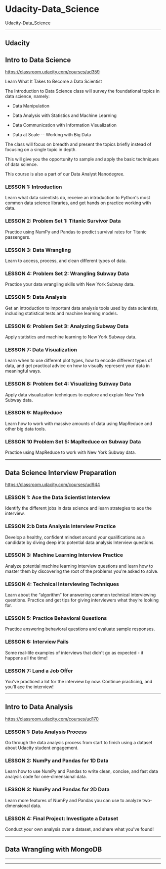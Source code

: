 # Udacity-Data_Science
Udacity-Data_Science


-------

## Udacity

## Intro to Data Science
https://classroom.udacity.com/courses/ud359

Learn What It Takes to Become a Data Scientist

The Introduction to Data Science class will survey the foundational topics in data science, namely:

- Data Manipulation

- Data Analysis with Statistics and Machine Learning

- Data Communication with Information Visualization

- Data at Scale -- Working with Big Data

The class will focus on breadth and present the topics briefly instead of focusing on a single topic in depth. 

This will give you the opportunity to sample and apply the basic techniques of data science.

This course is also a part of our Data Analyst Nanodegree.




### LESSON 1: Introduction
Learn what data scientists do, receive an introduction to Python's most common data science libraries, and get hands on practice working with data.


### LESSON 2: Problem Set 1: Titanic Survivor Data
Practice using NumPy and Pandas to predict survival rates for Titanic passengers.


### LESSON 3: Data Wrangling
Learn to access, process, and clean different types of data.


### LESSON 4: Problem Set 2: Wrangling Subway Data
Practice your data wrangling skills with New York Subway data.


### LESSON 5: Data Analysis
Get an introduction to important data analysis tools used by data scientists, including statistical tests and machine learning models.


### LESSON 6: Problem Set 3: Analyzing Subway Data
Apply statistics and machine learning to New York Subway data.


### LESSON 7: Data Visualization
Learn when to use different plot types, how to encode different types of data, and get practical advice on how to visually represent your data in meaningful ways.


### LESSON 8: Problem Set 4: Visualizing Subway Data
Apply data visualization techniques to explore and explain New York Subway data.


### LESSON 9: MapReduce
Learn how to work with massive amounts of data using MapReduce and other big data tools.


### LESSON 10 Problem Set 5: MapReduce on Subway Data
Practice using MapReduce to work with New York Subway data.






-------


## Data Science Interview Preparation
https://classroom.udacity.com/courses/ud944




### LESSON 1: Ace the Data Scientist Interview
Identify the different jobs in data science and learn strategies to ace the interview.


### LESSON 2:b Data Analysis Interview Practice
Develop a healthy, confident mindset around your qualifications as a candidate by diving deep into potential data analysis Interview questions.


### LESSON 3: Machine Learning Interview Practice
Analyze potential machine learning interview questions and learn how to master them by discovering the root of the problems you're asked to solve.


### LESSON 4: Technical Interviewing Techniques
Learn about the “algorithm” for answering common technical interviewing questions. Practice and get tips for giving interviewers what they’re looking for.


### LESSON 5: Practice Behavioral Questions
Practice answering behavioral questions and evaluate sample responses.


### LESSON 6: Interview Fails
Some real-life examples of interviews that didn't go as expected - it happens all the time!


### LESSON 7: Land a Job Offer
You've practiced a lot for the interview by now. Continue practicing, and you'll ace the interview!




-------


## Intro to Data Analysis
https://classroom.udacity.com/courses/ud170





### LESSON 1: Data Analysis Process
Go through the data analysis process from start to finish using a dataset about Udacity student engagement.


### LESSON 2: NumPy and Pandas for 1D Data
Learn how to use NumPy and Pandas to write clean, concise, and fast data analysis code for one-dimensional data.


### LESSON 3: NumPy and Pandas for 2D Data
Learn more features of NumPy and Pandas you can use to analyze two-dimensional data.


### LESSON 4: Final Project: Investigate a Dataset
Conduct your own analysis over a dataset, and share what you've found!




-------

## Data Wrangling with MongoDB



-------







-------





